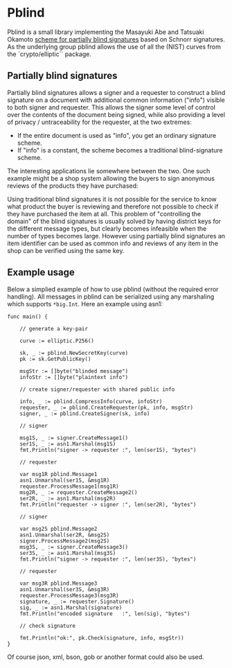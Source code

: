 # Pblind

Pblind is a small library implementing the Masayuki Abe and Tatsuaki Okamoto [scheme for partially blind signatures](https://www.iacr.org/archive/crypto2000/18800272/18800272.pdf) based on Schnorr signatures. As the underlying group pblind allows the use of all the (NIST) curves from the `crypto/elliptic`` package.

## Partially blind signatures

Partially blind signatures allows a signer and a requester to construct a blind signature on a document
with additional common information ("info") visible to both signer and requester.
This allows the signer some level of control over the contents of the document being signed,
while also providing a level of privacy / untraceability for the requester, at the two extremes:

- If the entire document is used as "info", you get an ordinary signature scheme.
- If "info" is a constant, the scheme becomes a traditional blind-signature scheme.

The interesting applications lie somewhere between the two. One such example might be a shop system allowing the buyers to sign anonymous reviews of the products they have purchased:

Using traditional blind signatures it is not possible for the service to know what product the
buyer is reviewing and therefore not possible to check if they have purchased the item at all.
This problem of "controlling the domain" of the blind signatures is usually solved by having district keys for the different message types, but clearly becomes infeasible when the number of types becomes large.
However using partially blind signatures an item identifier can be used as common info
and reviews of any item in the shop can be verified using the same key.

## Example usage

Below a simplied example of how to use pblind (without the required error handling).
All messages in pblind can be serialized using any marshaling which supports `*big.Int`.
Here an example using asn1:

```golang
func main() {

	// generate a key-pair

	curve := elliptic.P256()

	sk, _ := pblind.NewSecretKey(curve)
	pk := sk.GetPublicKey()

	msgStr := []byte("blinded message")
	infoStr := []byte("plaintext info")

	// create signer/requester with shared public info

	info, _ := pblind.CompressInfo(curve, infoStr)
	requester, _ := pblind.CreateRequester(pk, info, msgStr)
	signer, _ := pblind.CreateSigner(sk, info)

	// signer

	msg1S, _ := signer.CreateMessage1()
	ser1S, _ := asn1.Marshal(msg1S)
	fmt.Println("signer -> requester :", len(ser1S), "bytes")

	// requester

	var msg1R pblind.Message1
	asn1.Unmarshal(ser1S, &msg1R)
	requester.ProcessMessage1(msg1R)
	msg2R, _ := requester.CreateMessage2()
	ser2R, _ := asn1.Marshal(msg2R)
	fmt.Println("requester -> signer :", len(ser2R), "bytes")

	// signer

	var msg2S pblind.Message2
	asn1.Unmarshal(ser2R, &msg2S)
	signer.ProcessMessage2(msg2S)
	msg3S, _ := signer.CreateMessage3()
	ser3S, _ := asn1.Marshal(msg3S)
	fmt.Println("signer -> requester :", len(ser3S), "bytes")

	// requester

	var msg3R pblind.Message3
	asn1.Unmarshal(ser3S, &msg3R)
	requester.ProcessMessage3(msg3R)
	signature, _ := requester.Signature()
	sig, _ := asn1.Marshal(signature)
	fmt.Println("encoded signature   :", len(sig), "bytes")

	// check signature

	fmt.Println("ok:", pk.Check(signature, info, msgStr))
}
```

Of course json, xml, bson, gob or another format could also be used.
